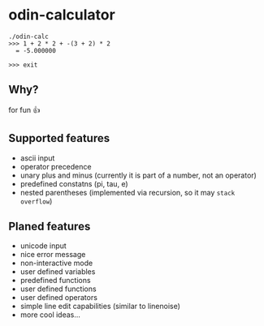 # odin-calculator

```
./odin-calc
>>> 1 + 2 * 2 + -(3 + 2) * 2
  = -5.000000

>>> exit
```

## Why?

for fun 👍

## Supported features

- ascii input
- operator precedence
- unary plus and minus (currently it is part of a number, not an operator)
- predefined constatns (pi, tau, e)
- nested parentheses (implemented via recursion, so it may `stack overflow`)

## Planed features

- unicode input
- nice error message
- non-interactive mode
- user defined variables
- predefined functions
- user defined functions
- user defined operators
- simple line edit capabilities (similar to linenoise)
- more cool ideas...

